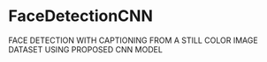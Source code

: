 # FaceDetectionCNN
FACE DETECTION WITH CAPTIONING FROM A STILL COLOR IMAGE DATASET USING PROPOSED CNN MODEL
